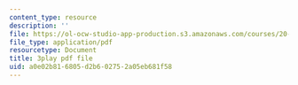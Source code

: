 ```yaml
---
content_type: resource
description: ''
file: https://ol-ocw-studio-app-production.s3.amazonaws.com/courses/20-020-introduction-to-biological-engineering-design-spring-2009/a0e02b816805d2b602752a05eb681f58_CUrlh0yrQ8s.pdf
file_type: application/pdf
resourcetype: Document
title: 3play pdf file
uid: a0e02b81-6805-d2b6-0275-2a05eb681f58
---
```

